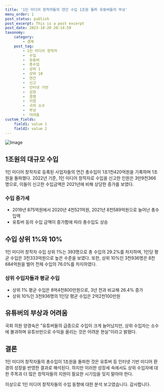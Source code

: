 ```yaml
---
title: '1인 미디어 창작자들의 연간 수입 1조원 돌파 유튜버들의 부상'
menu_order: 1
post_status: publish
post_excerpt: This is a post excerpt
post_date: 2023-10-20 20:14:59
taxonomy:
    category:
        - 경제
    post_tag:
        - 1인 미디어 창작자
        -  수입
        -  유튜버
        -  총수입
        -  상위 1
        -  상위 10
        -  연간
        -  신고
        -  인터넷 기반
        -  성장
        -  경쟁
        -  지원
        -  극히 소수
        -  부상
        -  어려움
custom_fields:
    field1: value 1
    field2: value 2
---
```


![Image](https://imgnews.pstatic.net/image/215/2024/02/07/A202402070014_1_20240207073801389.jpg?type=w647)


## 1조원의 대규모 수입
1인 미디어 창작자로 등록된 사업자들의 연간 총수입이 1조1천420억원을 기록하며 1조원을 돌파했다. 2022년 기준, 1인 미디어 창작자로 수입을 신고한 인원은 3만9천366명으로, 이들이 신고한 수입금액은 2021년에 비해 상당한 증가를 보였다.

### 수입 증가세
- 2019년 875억원에서 2020년 4천521억원, 2021년 8천589억원으로 늘어난 총수입액
- 유튜버 등의 수입 금액이 증가함에 따라 총수입도 상승

## 수입 상위 1%와 10%
1인 미디어 창작자 수입 상위 1%는 393명으로 총 수입의 29.2%를 차지하며, 1인당 평균 수입은 3천333억원으로 높은 수준을 보였다. 또한, 상위 10%인 3천936명은 8천684억원을 벌어 전체 수입의 76.0%를 차지하였다.

### 상위 수입자들과 평균 수입
- 상위 1% 평균 수입은 8억4천800만원으로, 3년 전과 비교해 26.4% 증가
- 상위 10%인 3천936명의 1인당 평균 수입은 2억2천100만원

## 유튜버의 부상과 어려움
국회 의원 양경숙은 "유튜버들의 급증으로 수입이 크게 늘어났지만, 상위 수입자는 소수에 불과하며 유튜브만으로 수익을 올리는 것은 어려운 현실"이라고 밝혔다.

## 결론
1인 미디어 창작자들의 총수입이 1조원을 돌파한 것은 유튜버 등 인터넷 기반 미디어 환경의 성장을 반영한 결과로 해석된다. 하지만 이러한 성장세 속에서도 상위 수입자에 대한 주목과 더 많은 창작자들의 지원이 필요한 시기임을 잊지 말아야 한다.

이상으로 1인 미디어 창작자들의 수입 동향에 대한 분석 보고였습니다. 감사합니다.
